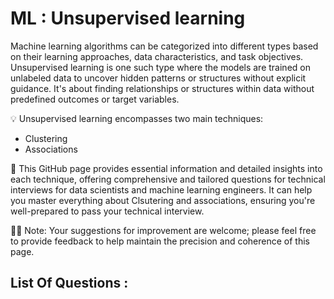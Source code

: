 # ML : Unsupervised learning 

Machine learning algorithms can be categorized into different types based on their learning approaches, data characteristics, and task objectives. Unsupervised learning is one such type where the models are trained on unlabeled data to uncover hidden patterns or structures without explicit guidance. It's about finding relationships or structures within data without predefined outcomes or target variables.

💡 Unsupervised learning encompasses two main techniques:
   - Clustering
   - Associations

🧠 This GitHub page provides essential information and detailed insights into each technique, offering comprehensive and tailored questions for technical interviews for data scientists and machine learning engineers. It can help you master everything about Clsutering and associations, ensuring you're well-prepared to pass your technical interview.

🙏🏻 Note: Your suggestions for improvement are welcome; please feel free to provide feedback to help maintain the precision and coherence of this page.

## List Of Questions :





